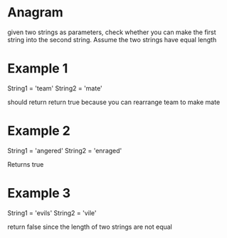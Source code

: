 # Anagram

given two strings as parameters, check whether you can make the first string into the second string. Assume the two strings have equal length

# Example 1

String1 = 'team'
String2 = 'mate'

should return return true because you can rearrange team to make mate

# Example 2

String1 = 'angered'
String2 = 'enraged'

Returns true

# Example 3
String1 = 'evils'
String2 = 'vile'

return false since the length of two strings are not equal